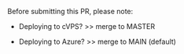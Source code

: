 Before submitting this PR, please note:

- Deploying to cVPS?    >> merge to MASTER

- Deploying to Azure?   >> merge to MAIN (default)
